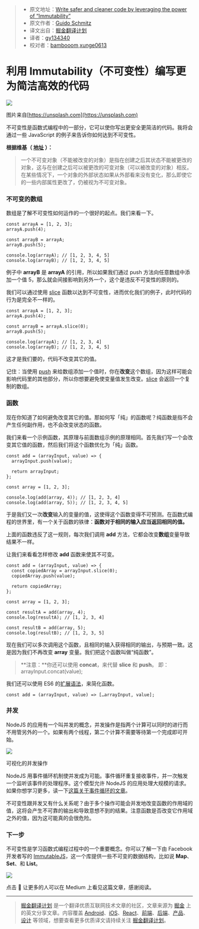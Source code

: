 > * 原文地址：[Write safer and cleaner code by leveraging the power of “Immutability”
](https://medium.freecodecamp.com/write-safer-and-cleaner-code-by-leveraging-the-power-of-immutability-7862df04b7b6)
> * 原文作者：[Guido Schmitz](https://medium.freecodecamp.com/@guidsen)
> * 译文出自：[掘金翻译计划](https://github.com/xitu/gold-miner)
> * 译者：[gy134340](https://github.com/gy134340)
> * 校对者：[bambooom](https://github.com/bambooom),[xunge0613](https://github.com/xunge0613)

# 利用 Immutability（不可变性）编写更为简洁高效的代码

![](https://cdn-images-1.medium.com/max/2000/1*eO8-0-GT5ht8CR7TdK9knA.jpeg)

图片来自[https://unsplash.com](https://unsplash.com)

不可变性是函数式编程中的一部分，它可以使你写出更安全更简洁的代码。我将会通过一些 JavaScript 的例子来告诉你如何达到不可变性。

**根据维基（ [地址](https://en.wikipedia.org/wiki/Immutable_object) ）：**

> 一个不可变对象（不能被改变的对象）是指在创建之后其状态不能被更改的对象，这与在创建之后可以被更改的可变对象（可以被改变的对象）相反。在某些情况下，一个对象的外部状态如果从外部看来没有变化，那么即使它的一些内部属性更改了，仍被视为不可变对象。

### 不可变的数组

数组是了解不可变性如何运作的一个很好的起点。我们来看一下。

```
const arrayA = [1, 2, 3];
arrayA.push(4);

const arrayB = arrayA;
arrayB.push(5);

console.log(arrayA); // [1, 2, 3, 4, 5]
console.log(arrayB); // [1, 2, 3, 4, 5]
```

例子中 **arrayB** 是 **arrayA** 的引用，所以如果我们通过 push 方法向任意数组中添加一个值 5，那么就会间接影响到另外一个，这个是违反不可变性的原则的。

我们可以通过使用 [slice](https://developer.mozilla.org/en-US/docs/Web/JavaScript/Reference/Global_Objects/Array/slice) 函数以达到不可变性，进而优化我们的例子，此时代码的行为是完全不一样的。

```
const arrayA = [1, 2, 3];
arrayA.push(4);

const arrayB = arrayA.slice(0);
arrayB.push(5);

console.log(arrayA); // [1, 2, 3, 4]
console.log(arrayB); // [1, 2, 3, 4, 5]
```

这才是我们要的，代码不改变其它的值。

记住：当使用 [push](https://developer.mozilla.org/en-US/docs/Web/JavaScript/Reference/Global_Objects/Array/push) 来给数组添加一个值时，你在**改变**这个数组，因为这样可能会影响代码里的其他部分，所以你想要避免使变量值发生改变。[slice](https://developer.mozilla.org/en-US/docs/Web/JavaScript/Reference/Global_Objects/Array/slice) 会返回一个复制的数组。

### 函数

现在你知道了如何避免改变其它的值。那如何写「纯」的函数呢？纯函数是指不会产生任何副作用，也不会改变状态的函数。

我们来看一个示例函数，其原理与前面数组示例的原理相同。首先我们写一个会改变其它值的函数，然后我们将这个函数优化为「纯」函数。

```
const add = (arrayInput, value) => {
  arrayInput.push(value);

  return arrayInput;
};
```

```
const array = [1, 2, 3];

console.log(add(array, 4)); // [1, 2, 3, 4]
console.log(add(array, 5)); // [1, 2, 3, 4, 5]
```

于是我们又一次**改变**输入的变量的值，这使得这个函数变得不可预测。在函数式编程的世界里，有一个关于函数的铁律：**函数对于相同的输入应当返回相同的值。**

上面的函数违反了这一规则，每次我们调用 **add** 方法，它都会改变**数组**变量导致结果不一样。

让我们来看看怎样修改 **add** 函数来使其不可变。

```
const add = (arrayInput, value) => {
  const copiedArray = arrayInput.slice(0);
  copiedArray.push(value);

  return copiedArray;
};

const array = [1, 2, 3];
```

```
const resultA = add(array, 4);
console.log(resultA); // [1, 2, 3, 4]
```

```
const resultB = add(array, 5);
console.log(resultB); // [1, 2, 3, 5]
```

现在我们可以多次调用这个函数，且相同的输入获得相同的输出，与预期一致。这是因为我们不再改变 **array** 变量。我们把这个函数叫做“纯函数”。

> **注意：**你还可以使用 **concat**，来代替 **slice** 和 **push**。
> 即：arrayInput.concat(value);

我们还可以使用 ES6 的[扩展语法](https://developer.mozilla.org/nl/docs/Web/JavaScript/Reference/Operators/Spread_operator)，来简化函数。

```
const add = (arrayInput, value) => […arrayInput, value];
```

### 并发

NodeJS 的应用有一个叫并发的概念，并发操作是指两个计算可以同时的进行而不用管另外的一个。如果有两个线程，第二个计算不需要等待第一个完成即可开始。

![](https://cdn-images-1.medium.com/max/800/1*LS1VkNditQwYMJvtIPAhdg.png)

可视化的并发操作

NodeJS 用事件循环机制使并发成为可能。事件循环重复接收事件，并一次触发一个监听该事件的处理程序。这个模型允许 NodeJS 的应用处理大规模的请求。如果你想学习更多，读一下[这篇关于事件循环的文章](https://nodejs.org/en/docs/guides/event-loop-timers-and-nexttick)。

不可变性跟并发又有什么关系呢？由于多个操作可能会并发地改变函数的作用域的值，这将会产生不可靠的输出和导致意想不到的结果。注意函数是否改变它作用域之外的值，因为这可能真的会很危险。

### 下一步

不可变性是学习函数式编程过程中的一个重要概念。你可以了解一下由 Facebook 开发者写的 [ImmutableJS](https://facebook.github.io/immutable-js)，这一个库提供一些不可变的数据结构，比如说 **Map**、**Set**、和 **List**。

[![](http://i2.muimg.com/1949/d4d40e047da813b5.png)](https://medium.com/@dtinth/immutable-js-persistent-data-structures-and-structural-sharing-6d163fbd73d2)

点击 💙 让更多的人可以在 Medium 上看见这篇文章，感谢阅读。

---

> [掘金翻译计划](https://github.com/xitu/gold-miner) 是一个翻译优质互联网技术文章的社区，文章来源为 [掘金](https://juejin.im) 上的英文分享文章。内容覆盖 [Android](https://github.com/xitu/gold-miner#android)、[iOS](https://github.com/xitu/gold-miner#ios)、[React](https://github.com/xitu/gold-miner#react)、[前端](https://github.com/xitu/gold-miner#前端)、[后端](https://github.com/xitu/gold-miner#后端)、[产品](https://github.com/xitu/gold-miner#产品)、[设计](https://github.com/xitu/gold-miner#设计) 等领域，想要查看更多优质译文请持续关注 [掘金翻译计划](https://github.com/xitu/gold-miner)。

